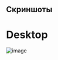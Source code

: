 ## Скриншоты
# Desktop
![image](https://github.com/d1magine/baikal/assets/82451955/5adb6e64-e487-4da4-a5c9-c343d1947a85)

